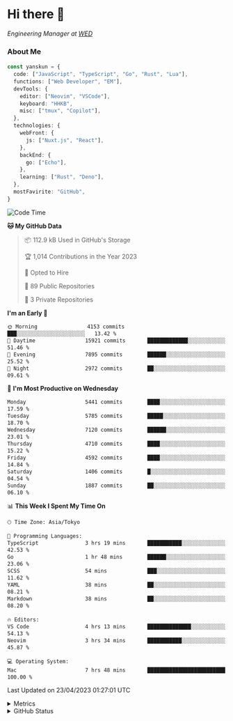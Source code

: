 # Hi there&nbsp;:wave:

<!-- ![Alt text](https://spotify-recently-played-readme.vercel.app/api?user=31kynbuubkiu3r4qh4hjuaglhfay) -->

_Engineering Manager at [WED](https://github.com/wedinc)_

### About Me

```ts
const yanskun = {
  code: ["JavaScript", "TypeScript", "Go", "Rust", "Lua"],
  functions: ["Web Developer", "EM"],
  devTools: {
    editor: ["Neovim", "VSCode"],
    keyboard: "HHKB",
    misc: ["tmux", "Copilot"],
  },
  technologies: {
    webFront: {
      js: ["Nuxt.js", "React"],
    },
    backEnd: {
      go: ["Echo"],
    },
    learning: ["Rust", "Deno"],
  },
  mostFavirite: "GitHub",
}
```

<!--START_SECTION:waka-->
![Code Time](http://img.shields.io/badge/Code%20Time-270%20hrs%2046%20mins-blue)

**🐱 My GitHub Data** 

> 📦 112.9 kB Used in GitHub's Storage 
 > 
> 🏆 1,014 Contributions in the Year 2023
 > 
> 💼 Opted to Hire
 > 
> 📜 89 Public Repositories 
 > 
> 🔑 3 Private Repositories 
 > 
**I'm an Early 🐤** 

```text
🌞 Morning                4153 commits        ███░░░░░░░░░░░░░░░░░░░░░░   13.42 % 
🌆 Daytime                15921 commits       █████████████░░░░░░░░░░░░   51.46 % 
🌃 Evening                7895 commits        ██████░░░░░░░░░░░░░░░░░░░   25.52 % 
🌙 Night                  2972 commits        ██░░░░░░░░░░░░░░░░░░░░░░░   09.61 % 
```
📅 **I'm Most Productive on Wednesday** 

```text
Monday                   5441 commits        ████░░░░░░░░░░░░░░░░░░░░░   17.59 % 
Tuesday                  5785 commits        █████░░░░░░░░░░░░░░░░░░░░   18.70 % 
Wednesday                7120 commits        ██████░░░░░░░░░░░░░░░░░░░   23.01 % 
Thursday                 4710 commits        ████░░░░░░░░░░░░░░░░░░░░░   15.22 % 
Friday                   4592 commits        ████░░░░░░░░░░░░░░░░░░░░░   14.84 % 
Saturday                 1406 commits        █░░░░░░░░░░░░░░░░░░░░░░░░   04.54 % 
Sunday                   1887 commits        ██░░░░░░░░░░░░░░░░░░░░░░░   06.10 % 
```


📊 **This Week I Spent My Time On** 

```text
🕑︎ Time Zone: Asia/Tokyo

💬 Programming Languages: 
TypeScript               3 hrs 19 mins       ███████████░░░░░░░░░░░░░░   42.53 % 
Go                       1 hr 48 mins        ██████░░░░░░░░░░░░░░░░░░░   23.06 % 
SCSS                     54 mins             ███░░░░░░░░░░░░░░░░░░░░░░   11.62 % 
YAML                     38 mins             ██░░░░░░░░░░░░░░░░░░░░░░░   08.21 % 
Markdown                 38 mins             ██░░░░░░░░░░░░░░░░░░░░░░░   08.20 % 

🔥 Editors: 
VS Code                  4 hrs 13 mins       ██████████████░░░░░░░░░░░   54.13 % 
Neovim                   3 hrs 34 mins       ███████████░░░░░░░░░░░░░░   45.87 % 

💻 Operating System: 
Mac                      7 hrs 48 mins       █████████████████████████   100.00 % 
```


 Last Updated on 23/04/2023 01:27:01 UTC
<!--END_SECTION:waka-->

<details>
  <summary>Metrics</summary>
  <img src="https://github.com/yanskun/yanskun/blob/main/github-metrics.svg" alt="Metrics">
</details>

<details>
  <summary>GitHub Status</summary>
  <picture>
    <source media="(prefers-color-scheme: dark)" srcset="https://raw.githubusercontent.com/yanskun/yanskun/master/profile-summary-card-output/nord_dark/0-profile-details.svg">
   <img src="https://raw.githubusercontent.com/yanskun/yanskun/master/profile-summary-card-output/default/0-profile-details.svg">
  </picture>
  <br>
  <picture>
    <source media="(prefers-color-scheme: dark)" srcset="https://raw.githubusercontent.com/yanskun/yanskun/master/profile-summary-card-output/nord_dark/1-repos-per-language.svg">
   <img src="https://raw.githubusercontent.com/yanskun/yanskun/master/profile-summary-card-output/default/1-repos-per-language.svg">
  </picture>
  <picture>
    <source media="(prefers-color-scheme: dark)" srcset="https://raw.githubusercontent.com/yanskun/yanskun/master/profile-summary-card-output/nord_dark/2-most-commit-language.svg">
   <img src="https://raw.githubusercontent.com/yanskun/yanskun/master/profile-summary-card-output/default/2-most-commit-language.svg">
  </picture>
  <br>
  <picture>
    <source media="(prefers-color-scheme: dark)" srcset="https://raw.githubusercontent.com/yanskun/yanskun/master/profile-summary-card-output/nord_dark/3-stats.svg">
   <img src="https://raw.githubusercontent.com/yanskun/yanskun/master/profile-summary-card-output/default/3-stats.svg">
  </picture>
  <picture>
    <source media="(prefers-color-scheme: dark)" srcset="https://raw.githubusercontent.com/yanskun/yanskun/master/profile-summary-card-output/nord_dark/4-productive-time.svg">
   <img src="https://raw.githubusercontent.com/yanskun/yanskun/master/profile-summary-card-output/default/4-productive-time.svg">
  </picture>
</details>
